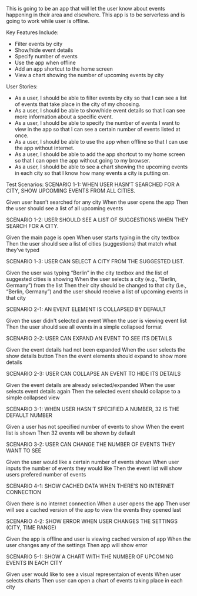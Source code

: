 This is going to be an app that will let the user know about events happening in their area and elsewhere. This app is to be serverless and is going to work while user is offline.

Key Features Include:
- Filter events by city
- Show/hide event details
- Specify number of events
- Use the app when offline
- Add an app shortcut to the home screen
- View a chart showing the number of upcoming events by city

User Stories:
- As a user, I should be able to filter events by city so that I can see a list of events that take place in the city of my choosing.
- As a user, I should be able to show/hide event details so that I can see more information about a specific event.
- As a user, I should be able to specify the number of events I want to view in the app so that I can see a certain number of events listed at once.
- As a user, I should be able to use the app when offline so that I can use the app without internet.
- As a user, I should be able to add the app shortcut to my home screen so that I can open the app without going to my browser.
- As a user, I should be able to see a chart showing the upcoming events in each city so that I know how many events a city is putting on.

Test Scenarios:
SCENARIO 1-1: WHEN USER HASN’T SEARCHED FOR A CITY, SHOW UPCOMING EVENTS FROM ALL CITIES.

Given user hasn’t searched for any city
When the user opens the app
Then the user should see a list of all upcoming events

SCENARIO 1-2: USER SHOULD SEE A LIST OF SUGGESTIONS WHEN THEY SEARCH FOR A CITY.

Given the main page is open
When user starts typing in the city textbox
Then the user should see a list of cities (suggestions) that match what they’ve typed

SCENARIO 1-3: USER CAN SELECT A CITY FROM THE SUGGESTED LIST.

Given the user was typing “Berlin” in the city textbox and the list of suggested cities is showing
When the user selects a city (e.g., “Berlin, Germany”) from the list
Then their city should be changed to that city (i.e., “Berlin, Germany”) and the user should receive a list of upcoming events in that city

SCENARIO 2-1: AN EVENT ELEMENT IS COLLAPSED BY DEFAULT

Given the user didn't selected an event
When the user is viewing event list
Then the user should see all events in a simple collapsed format

SCENARIO 2-2: USER CAN EXPAND AN EVENT TO SEE ITS DETAILS

Given the event details had not been expanded
When the user selects the show details button
Then the event elements should expand to show more details

SCENARIO 2-3: USER CAN COLLAPSE AN EVENT TO HIDE ITS DETAILS

Given the event details are already selected/expanded
When the user selects event details again
Then the selected event should collapse to a simple collapsed view

SCENARIO 3-1: WHEN USER HASN'T SPECIFIED A NUMBER, 32 IS THE DEFAULT NUMBER

Given a user has not specified number of events to show
When the event list is shown
Then 32 events will be shown by default

SCENARIO 3-2: USER CAN CHANGE THE NUMBER OF EVENTS THEY WANT TO SEE

Given the user would like a certain number of events shown
When user inputs the number of events they would like
Then the event list will show users prefered number of events

SCENARIO 4-1: SHOW CACHED DATA WHEN THERE'S NO INTERNET CONNECTION

Given there is no internet connection
When a user opens the app
Then user will see a cached version of the app to view the events they opened last

SCENARIO 4-2: SHOW ERROR WHEN USER CHANGES THE SETTINGS (CITY, TIME RANGE)

Given the app is offline and user is viewing cached version of app
When the user changes any of the settings
Then app will show error

SCENARIO 5-1: SHOW A CHART WITH THE NUMBER OF UPCOMING EVENTS IN EACH CITY

Given user would like to see a visual representaion of events
When user selects charts
Then user can open a chart of events taking place in each city

